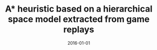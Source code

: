 ---
# Documentation: https://wowchemy.com/docs/managing-content/

title: A* heuristic based on a hierarchical space model extracted from game replays
subtitle: ''
summary: ''
authors:
- Bartłomiej J. Dzieńkowski
- markowska-kaczmar
tags: []
categories: []
date: '2016-01-01'
lastmod: 2022-10-07T04:58:16Z
featured: false
draft: false

# Featured image
# To use, add an image named `featured.jpg/png` to your page's folder.
# Focal points: Smart, Center, TopLeft, Top, TopRight, Left, Right, BottomLeft, Bottom, BottomRight.
image:
  caption: ''
  focal_point: ''
  preview_only: false

# Projects (optional).
#   Associate this post with one or more of your projects.
#   Simply enter your project's folder or file name without extension.
#   E.g. `projects = ["internal-project"]` references `content/project/deep-learning/index.md`.
#   Otherwise, set `projects = []`.
projects: []
publishDate: '2022-10-07T04:58:15.376077Z'
publication_types:
- '1'
abstract: ''
publication: '*Proceedings of the 2016 Federated Conference on Computer Science and
  Information Systems : September 11–14, 2016, Gdańsk, Poland*'
doi: 10.15439/2016F104
---